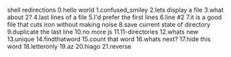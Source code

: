 shell redirections
0.hello world
1.confused_smiley
2.lets display a file
3.what about 2?
4.last lines of a file
5.I'd prefer the first lines
6.line #2
7.it is a good file that cuts iron without making noise
8.save current state of directory
9.duplicate the last line
10.no more js
11.11-directories
12.whats new
13.unique
14.findthatword
15.count that word
16.whats next?
17.hide this word
18.letteronly
19.az
20.hiago
21.reverse
